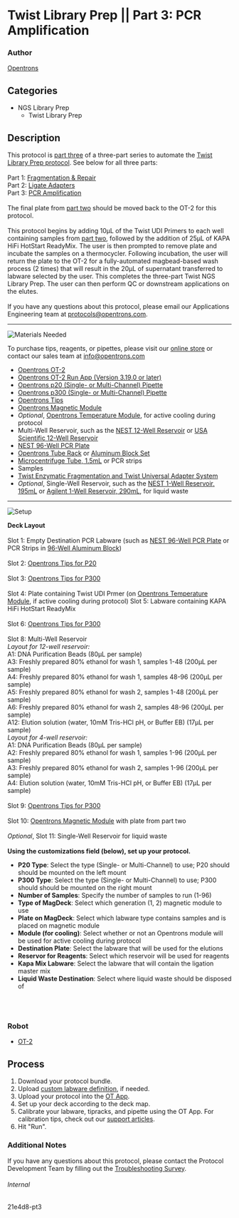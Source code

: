 # Twist Library Prep || Part 3: PCR Amplification

### Author
[Opentrons](https://opentrons.com/)

## Categories
* NGS Library Prep
	* Twist Library Prep


## Description
This protocol is [part three](https://develop.protocols.opentrons.com/protocol/21e4d8-pt3) of a three-part series to automate the [Twist Library Prep protocol](https://www.twistbioscience.com/sites/default/files/resources/2019-09/Protocol_NGS_EnzymaticFragUniversalAdapterSystem_11Sep19_Rev1.pdf). See below for all three parts:</br>
</br>
Part 1: [Fragmentation & Repair](https://develop.protocols.opentrons.com/protocol/21e4d8-pt1)</br>
Part 2: [Ligate Adapters](https://develop.protocols.opentrons.com/protocol/21e4d8-pt2)</br>
Part 3: [PCR Amplification](https://develop.protocols.opentrons.com/protocol/21e4d8-pt3)</br>
</br>
The final plate from [part two](https://develop.protocols.opentrons.com/protocol/21e4d8-pt2) should be moved back to the OT-2 for this protocol.</br>
</br>
This protocol begins by adding 10µL of the Twist UDI Primers to each well containing samples from [part two](https://develop.protocols.opentrons.com/protocol/21e4d8-pt2), followed by the addition of 25µL of KAPA HiFi HotStart ReadyMix. The user is then prompted to remove plate and incubate the samples on a thermocycler. Following incubation, the user will return the plate to the OT-2 for a fully-automated magbead-based wash process (2 times) that will result in the 20µL of supernatant transferred to labware selected by the user. This completes the three-part Twist NGS Library Prep. The user can then perform QC or downstream applications on the elutes.</br>
</br>
If you have any questions about this protocol, please email our Applications Engineering team at [protocols@opentrons.com](mailto:protocols@opentrons.com).

---
![Materials Needed](https://s3.amazonaws.com/opentrons-protocol-library-website/custom-README-images/001-General+Headings/materials.png)

To purchase tips, reagents, or pipettes, please visit our [online store](https://shop.opentrons.com/) or contact our sales team at [info@opentrons.com](mailto:info@opentrons.com)

* [Opentrons OT-2](https://shop.opentrons.com/collections/ot-2-robot/products/ot-2)
* [Opentrons OT-2 Run App (Version 3.19.0 or later)](https://opentrons.com/ot-app/)
* [Opentrons p20 (Single- or Multi-Channel) Pipette](https://shop.opentrons.com/collections/ot-2-robot/products/single-channel-electronic-pipette)
* [Opentrons p300 (Single- or Multi-Channel) Pipette](https://shop.opentrons.com/collections/ot-2-pipettes/products/8-channel-electronic-pipette)
* [Opentrons Tips](https://shop.opentrons.com/collections/opentrons-tips)
* [Opentrons Magnetic Module](https://shop.opentrons.com/collections/hardware-modules/products/magdeck)
* *Optional*, [Opentrons Temperature Module](https://shop.opentrons.com/collections/hardware-modules/products/tempdeck), for active cooling during protocol
* Multi-Well Reservoir, such as the [NEST 12-Well Reservoir](https://labware.opentrons.com/nest_12_reservoir_15ml/) or [USA Scientific 12-Well Reservoir](https://labware.opentrons.com/usascientific_12_reservoir_22ml/)
* [NEST 96-Well PCR Plate](https://shop.opentrons.com/collections/verified-labware/products/nest-0-1-ml-96-well-pcr-plate-full-skirt)
* [Opentrons Tube Rack](https://shop.opentrons.com/collections/verified-labware/products/tube-rack-set-1) or [Aluminum Block Set](https://shop.opentrons.com/collections/verified-labware/products/aluminum-block-set)
* [Microcentrifuge Tube, 1.5mL](https://shop.opentrons.com/collections/verified-consumables/products/nest-microcentrifuge-tubes) or PCR strips
* Samples
* [Twist Enzymatic Fragmentation and Twist Universal Adapter System](https://www.twistbioscience.com/resources/protocol/enzymatic-fragmentation-and-twist-universal-adapter-system-use-twist-ngs)
* *Optional*, Single-Well Reservoir, such as the [NEST 1-Well Reservoir, 195mL](https://labware.opentrons.com/nest_1_reservoir_195ml?category=reservoir) or [Agilent 1-Well Reservoir, 290mL](https://labware.opentrons.com/agilent_1_reservoir_290ml?category=reservoir), for liquid waste



---
![Setup](https://s3.amazonaws.com/opentrons-protocol-library-website/custom-README-images/001-General+Headings/Setup.png)

**Deck Layout**</br>
</br>
Slot 1: Empty Destination PCR Labware (such as [NEST 96-Well PCR Plate](https://shop.opentrons.com/collections/verified-labware/products/nest-0-1-ml-96-well-pcr-plate-full-skirt) or PCR Strips in [96-Well Aluminum Block](https://shop.opentrons.com/collections/verified-labware/products/aluminum-block-set))</br>
</br>
Slot 2: [Opentrons Tips for P20](https://shop.opentrons.com/collections/opentrons-tips)</br>
</br>
Slot 3: [Opentrons Tips for P300](https://shop.opentrons.com/collections/opentrons-tips)</br>
</br>
Slot 4: Plate containing Twist UDI Prmer (on [Opentrons Temperature Module](https://shop.opentrons.com/collections/hardware-modules/products/tempdeck), if active cooling during protocol)
Slot 5: Labware containing KAPA HiFi HotStart ReadyMix</br>
</br>
Slot 6: [Opentrons Tips for P300](https://shop.opentrons.com/collections/opentrons-tips)</br>
</br>
Slot 8: Multi-Well Reservoir</br>
*Layout for 12-well reservoir:*</br>
A1: DNA Purification Beads (80µL per sample)</br>
A3: Freshly prepared 80% ethanol for wash 1, samples 1-48 (200µL per sample)</br>
A4: Freshly prepared 80% ethanol for wash 1, samples 48-96 (200µL per sample)</br>
A5: Freshly prepared 80% ethanol for wash 2, samples 1-48 (200µL per sample)</br>
A6: Freshly prepared 80% ethanol for wash 2, samples 48-96 (200µL per sample)</br>
A12: Elution solution (water, 10mM Tris-HCl pH, or Buffer EB) (17µL per sample)</br>
*Layout for 4-well reservoir:*</br>
A1: DNA Purification Beads (80µL per sample)</br>
A2: Freshly prepared 80% ethanol for wash 1, samples 1-96 (200µL per sample)</br>
A3: Freshly prepared 80% ethanol for wash 2, samples 1-96 (200µL per sample)</br>
A4: Elution solution (water, 10mM Tris-HCl pH, or Buffer EB) (17µL per sample)</br>
</br>
Slot 9: [Opentrons Tips for P300](https://shop.opentrons.com/collections/opentrons-tips)</br>
</br>
Slot 10: [Opentrons Magnetic Module](https://shop.opentrons.com/collections/hardware-modules/products/magdeck) with plate from part two</br>
</br>
*Optional*, Slot 11: Single-Well Reservoir for liquid waste</br>
</br>
**Using the customizations field (below), set up your protocol.**
* **P20 Type**: Select the type (Single- or Multi-Channel) to use; P20 should should be mounted on the left mount
* **P300 Type**: Select the type (Single- or Multi-Channel) to use; P300 should should be mounted on the right mount
* **Number of Samples**: Specify the number of samples to run (1-96)
* **Type of MagDeck**: Select which generation (1, 2) magnetic module to use
* **Plate on MagDeck**: Select which labware type contains samples and is placed on magnetic module
* **Module (for cooling)**: Select whether or not an Opentrons module will be used for active cooling during protocol
* **Destination Plate**: Select the labware that will be used for the elutions
* **Reservor for Reagents**: Select which reservoir will be used for reagents
* **Kapa Mix Labware**: Select the labware that will contain the ligation master mix
* **Liquid Waste Destination**: Select where liquid waste should be disposed of
</br>
</br>

### Robot
* [OT-2](https://opentrons.com/ot-2)

## Process

1. Download your protocol bundle.
2. Upload [custom labware definition](https://support.opentrons.com/en/articles/3136506-using-labware-in-your-protocols), if needed.
3. Upload your protocol into the [OT App](https://opentrons.com/ot-app).
4. Set up your deck according to the deck map.
5. Calibrate your labware, tipracks, and pipette using the OT App. For calibration tips, check out our [support articles](https://support.opentrons.com/en/collections/1559720-guide-for-getting-started-with-the-ot-2).
6. Hit "Run".

### Additional Notes
If you have any questions about this protocol, please contact the Protocol Development Team by filling out the [Troubleshooting Survey](https://protocol-troubleshooting.paperform.co/).

###### Internal
21e4d8-pt3
